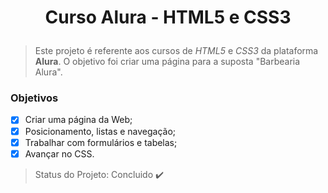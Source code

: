 # <p align="center"> Curso Alura - HTML5 e CSS3</p>

> Este projeto é referente aos cursos de *HTML5* e *CSS3* da plataforma **Alura**. O objetivo foi criar uma página para a suposta "Barbearia Alura". 

### Objetivos
- [x] Criar uma página da Web;
- [x] Posicionamento, listas e navegação;
- [x] Trabalhar com formulários e tabelas;
- [x] Avançar no CSS.

> Status do Projeto: Concluido :heavy_check_mark:
